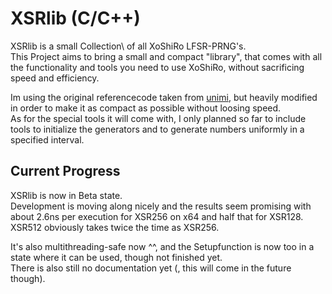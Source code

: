 # XSRlib (C/C++)
XSRlib is a small Collection\ of all XoShiRo LFSR-PRNG's.\
This Project aims to bring a small and compact "library", 
that comes with all the functionality and tools you need to use XoShiRo,
without sacrificing speed and efficiency.

Im using the original referencecode taken from [unimi](http://prng.di.unimi.it/),
but heavily modified in order to make it as compact as possible without loosing speed.\
As for the special tools it will come with,
I only planned so far to include tools to initialize the generators and
to generate numbers uniformly in a specified interval.

## Current Progress
XSRlib is now in Beta state.\
Development is moving along nicely and the results seem promising with
about 2.6ns per execution for XSR256 on x64 and half that for XSR128.\
XSR512 obviously takes twice the time as XSR256.

It's also multithreading-safe now ^^, and the Setupfunction is now too in a state where it can be used,
though not finished yet.\
There is also still no documentation yet (, this will come in the future though).